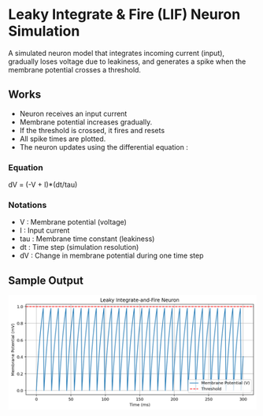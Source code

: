 # Leaky Integrate & Fire (LIF) Neuron Simulation

A simulated neuron model that integrates incoming current (input), gradually loses voltage due to leakiness, and generates a spike when the membrane potential crosses a threshold.

## Works

- Neuron receives an  input current
- Membrane potential increases gradually.
- If the threshold is crossed, it fires and resets
- All spike times are plotted.
- The neuron updates using the differential equation :

### Equation


dV = (-V + I)*(dt/tau)

### Notations

- V : Membrane potential (voltage)
- I : Input current
- tau : Membrane time constant (leakiness)
- dt : Time step (simulation resolution)
- dV : Change in membrane potential during one time step
  
## Sample Output
![LIF Neuron Simulation Plot](LIF_Neuron_Simulation_plot.png)

